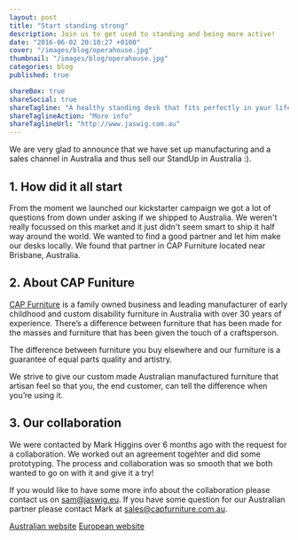 ```yaml
---
layout: post
title: "Start standing strong"
description: Join us to get used to standing and being more active!
date: "2016-06-02 20:10:27 +0100"
cover: "/images/blog/operahouse.jpg"
thumbnail: "/images/blog/operahouse.jpg"
categories: blog
published: true

shareBox: true
shareSocial: true
shareTagline: "A healthy standing desk that fits perfectly in your life"
shareTaglineAction: "More info"
shareTaglineUrl: "http://www.jaswig.com.au"
---
```



We are very glad to announce that we have set up manufacturing and a sales channel in Australia and thus sell our StandUp in Australia :).
<!--more-->

## 1. How did it all start

From the moment we launched our kickstarter campaign we got a lot of questions from down under asking if we shipped to Australia. We weren't really focussed on this market and it just didn't seem smart to ship it half way around the world. We wanted to find a good partner and let him make our desks locally. We found that partner in CAP Furniture located near Brisbane, Australia.

## 2. About CAP Funiture

[CAP Furniture](https://capfurniture.com.au/) is a family owned business and leading manufacturer of early childhood and custom disability furniture in Australia with over 30 years of experience. There’s a difference between furniture that has been made for the masses and furniture that has been given the touch of a craftsperson.

The difference between furniture you buy elsewhere and our furniture is a guarantee of equal parts quality and artistry.

We strive to give our custom made Australian manufactured furniture that artisan feel so that you, the end customer, can tell the difference when you’re using it.

## 3. Our collaboration

We were contacted by Mark Higgins over 6 months ago with the request for a collaboration. We worked out an agreement togehter and did some prototyping. The process and collaboration was so smooth that we both wanted to go on with it and give it a try!

If you would like to have some more info about the collaboration please contact us on [sam@jaswig.eu](mailto:sam@jaswig.eu). If you have some question for our Australian partner please contact Mark at [sales@capfurniture.com.au](mailto:sales@capfurniture.com.au). 

[Australian website](http://www.jaswig.com.au)
[European website](http://www.jaswig.be)
